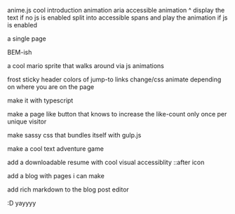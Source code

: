 

anime.js cool introduction animation
aria accessible animation ^
    display the text if no js is enabled
    split into accessible spans and play the animation if js is enabled

a single page

BEM-ish

a cool mario sprite that walks around via js animations

frost sticky header
    colors of jump-to links change/css animate depending on where you are on the page
    
make it with typescript

make a page like button that knows to increase the like-count only once per
unique visitor

make sassy css that bundles itself with gulp.js

make a cool text adventure game

add a downloadable resume with cool visual accessiblity ::after icon

add a blog with pages i can make

add rich markdown to the blog post editor

:D
yayyyy
